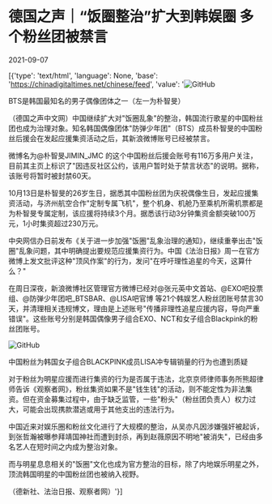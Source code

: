 # 德国之声｜“饭圈整治”扩大到韩娱圈 多个粉丝团被禁言

2021-09-07

[{'type': 'text/html', 'language': None, 'base': 'https://chinadigitaltimes.net/chinese/feed', 'value': '![GitHub](https://chinadigitaltimes.net/chinese/files/2021/09/post-670574-6137e61f1f508.)

BTS是韩国最知名的男子偶像团体之一（左一为朴智旻）

（德国之声中文网）中国继续扩大对&quot;饭圈乱象&quot;的整治，韩国流行歌星的中国粉丝团也成为治理对象。知名韩国偶像团体&quot;防弹少年团&quot;（BTS）成员朴智旻的中国粉丝后援会在发起应援集资活动之后，其新浪微博账号已经被禁言。

微博名为@朴智旻JIMIN_JMC 的这个中国粉丝后援会账号有116万多用户关注，目前其主页上标识了&quot;因违反社区公约，该用户暂时处于禁言状态&quot;的说明。据称，该账号将暂时被封禁60天。

10月13日是朴智旻的26岁生日，据悉其中国粉丝团为庆祝偶像生日，发起应援集资活动，与济州航空合作&quot;定制专属飞机&quot;，整个机身、机舱乃至乘机所需机票都是为朴智旻专属定制，该应援将持续3个月。据悉该行动3分钟集资金额突破100万元，1小时集资超过230万元。

中央网信办日前发布《关于进一步加强&quot;饭圈&quot;乱象治理的通知》，继续重拳出击&quot;饭圈&quot;乱象问题，其中明确提出要规范应援集资行为。中国《法治日报》周一在官方微博上发文批评这种&quot;顶风作案&quot;的行为，发问&quot;在呼吁理性追星的今天，这算什么？&quot;

在周日深夜，新浪微博社区管理官方微博已经对@张元英中文首站、@EXO吧投票组、@防弹少年团吧_BTSBAR、@LISA吧官博 等21个韩娱艺人粉丝团账号禁言30天，并清理相关违规博文，理由是上述账号&quot;传播非理性追星应援内容，导向严重错误&quot;。这些账号分别是韩国偶像男子组合EXO、NCT和女子组合Blackpink的粉丝团账号。

![GitHub](https://chinadigitaltimes.net/chinese/files/2021/09/post-670574-6137e61f4ae66.)

中国粉丝为韩国女子组合BLACKPINK成员LISA冲专辑销量的行为也遭到质疑

对于粉丝为明星应援而进行集资的行为是否属于违法，北京京师律师事务所熊超律师告诉《观察者网》，粉丝集资如果不是&quot;钱生钱&quot;的活动，则不能定性为非法集资。但在资金募集过程中，由于缺乏监管，一些&quot;粉头&quot;（粉丝团负责人）权力过大，可能会出现携款潜逃或用于其他支出的违法行为。

中国近来对娱乐圈和粉丝文化进行了大规模的整治，从吴亦凡因涉嫌强奸被起诉，到张哲瀚被曝参拜靖国神社而遭到封杀，再到赵薇原因不明地&quot;被消失&quot;，已经由多名艺人在短时间之内成为整治对象。

而与明星息息相关的&quot;饭圈&quot;文化也成为官方整治的目标，除了内地娱乐明星之外，顶流韩国明星的中国粉丝团也被纳入视野。

（德新社、法治日报、观察者网）'}]